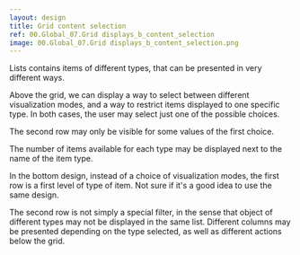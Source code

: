 ```yaml
---
layout: design
title: Grid content selection
ref: 00.Global_07.Grid displays_b_content_selection
image: 00.Global_07.Grid displays_b_content_selection.png
---
```


Lists contains items of different types, that can be presented in very different ways.

Above the grid, we can display a way to select between different visualization modes, and a way to restrict items displayed to one specific type. In both cases, the user may select just one of the possible choices.

The second row may only be visible for some values of the first choice.

The number of items available for each type may be displayed next to the name of the item type.

In the bottom design, instead of a choice of visualization modes, the first row is a first level of type of item. Not sure if it's a good idea to use the same design.

The second row is not simply a special filter, in the sense that object of different types may not be displayed in the same list. Different columns may be presented depending on the type selected, as well as different actions below the grid.
